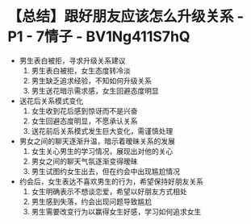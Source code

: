 # 【总结】跟好朋友应该怎么升级关系 - P1 - 7情子 - BV1Ng411S7hQ

-   男生表白被拒，寻求升级关系建议
    1.  男生表白被拒，女生态度转冷淡
    2.  男生缺乏追求经验，不知如何升级关系
    3.  男生送花暗示需求感，女生回避态度明显
-   送花后关系模式变化
    1.  女生收到花后感到惊讶而不是兴奋
    2.  女生回避态度明显，不愿承认关系
    3.  送花前后关系模式发生巨大变化，需谨慎处理
-   男女之间的聊天逐渐升温，暗示着暧昧关系的发展
    1.  女生关心男生的学习情况，展现出对他的关心
    2.  男女之间的聊天气氛逐渐变得暧昧
    3.  男生试图约女生出去，但在约会中出现尴尬情况
-   约会后，女生表达不喜欢男生的行为，希望保持好朋友关系
    1.  女生明确表示不想谈恋爱，希望以好朋友方式相处
    2.  男生感到失落，约会出现问题导致尴尬
    3.  男生需要改变行为以赢得女生好感，学习如何追求女生